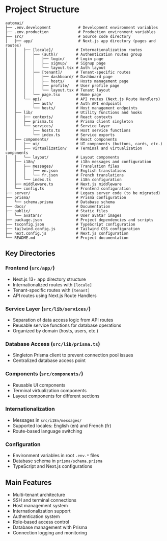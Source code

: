 # Project Structure

```
automai/
├── .env.development            # Development environment variables
├── .env.production             # Production environment variables
├── src/                        # Source code directory
│   ├── app/                    # Next.js app directory (pages and routes)
│   │   ├── [locale]/          # Internationalization routes
│   │   │   ├── (auth)/        # Authentication routes group
│   │   │   │   ├── login/     # Login page
│   │   │   │   ├── signup/    # Signup page
│   │   │   │   └── layout.tsx # Auth layout
│   │   │   ├── [tenant]/      # Tenant-specific routes
│   │   │   │   ├── dashboard/ # Dashboard page
│   │   │   │   ├── hosts/     # Hosts management page
│   │   │   │   ├── profile/   # User profile page
│   │   │   │   └── layout.tsx # Tenant layout
│   │   │   └── page.tsx       # Home page
│   │   └── api/               # API routes (Next.js Route Handlers)
│   │       ├── auth/          # Auth API endpoints
│   │       └── hosts/         # Host management endpoints
│   ├── lib/                   # Utility functions and hooks
│   │   ├── contexts/          # React contexts
│   │   ├── prisma.ts          # Prisma client singleton
│   │   └── services/          # Service layer
│   │       ├── hosts.ts       # Host service functions
│   │       └── index.ts       # Service exports
│   ├── components/            # React components
│   │   ├── ui/                # UI components (buttons, cards, etc.)
│   │   ├── virtualization/    # Terminal and virtualization components
│   │   └── layout/            # Layout components
│   ├── i18n/                  # i18n messages and configuration
│   │   ├── messages/          # Translation files
│   │   │   ├── en.json        # English translations
│   │   │   └── fr.json        # French translations
│   │   └── index.ts           # i18n configuration
│   ├── middleware.ts          # Next.js middleware
│   └── config.ts              # Frontend configuration
├── server/                    # Legacy server code (to be migrated)
├── prisma/                    # Prisma configuration
│   └── schema.prisma          # Database schema
├── docs/                      # Documentation
├── public/                    # Static files
│   └── avatars/               # User avatar images
├── package.json               # Project dependencies and scripts
├── tsconfig.json              # TypeScript configuration
├── tailwind.config.js         # Tailwind CSS configuration
├── next.config.js             # Next.js configuration
└── README.md                  # Project documentation
```

## Key Directories

### Frontend (`src/app/`)
- Next.js 13+ app directory structure
- Internationalized routes with `[locale]`
- Tenant-specific routes with `[tenant]`
- API routes using Next.js Route Handlers

### Service Layer (`src/lib/services/`)
- Separation of data access logic from API routes
- Reusable service functions for database operations
- Organized by domain (hosts, users, etc.)

### Database Access (`src/lib/prisma.ts`)
- Singleton Prisma client to prevent connection pool issues
- Centralized database access point

### Components (`src/components/`)
- Reusable UI components
- Terminal virtualization components
- Layout components for different sections

### Internationalization
- Messages in `src/i18n/messages/`
- Supported locales: English (en) and French (fr)
- Route-based language switching

### Configuration
- Environment variables in root `.env.*` files
- Database schema in `prisma/schema.prisma`
- TypeScript and Next.js configurations

## Main Features
- Multi-tenant architecture
- SSH and terminal connections
- Host management system
- Internationalization support
- Authentication system
- Role-based access control
- Database management with Prisma
- Connection logging and monitoring 